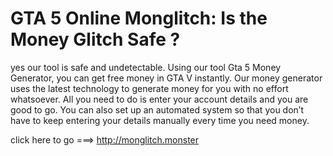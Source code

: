 # GTA 5 Online Monglitch: Is the Money Glitch Safe ?

yes our tool is safe and undetectable. Using our tool Gta 5 Money Generator, you can get free money in GTA V instantly. Our money generator uses the latest technology to generate money for you with no effort whatsoever. All you need to do is enter your account details and you are good to go. You can also set up an automated system so that you don’t have to keep entering your details manually every time you need money.

click here to go ===> http://monglitch.monster
